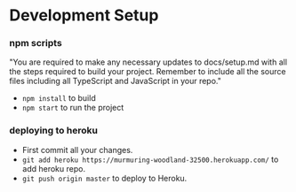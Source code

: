# Development Setup

### npm scripts
"You are required to make any necessary updates to docs/setup.md with all the steps required to build your project. Remember to include all the source files including all TypeScript and JavaScript in your repo."

- `npm install` to build
- `npm start` to run the project

### deploying to heroku

- First commit all your changes.
- `git add heroku https://murmuring-woodland-32500.herokuapp.com/` to add heroku repo.
- `git push origin master` to deploy to Heroku.

